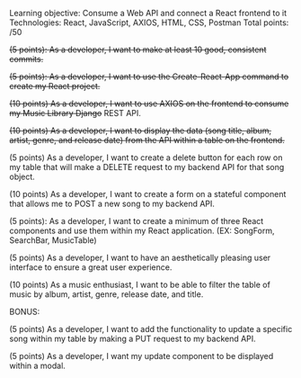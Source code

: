 Learning objective: Consume a Web API and connect a React frontend to it
Technologies: React, JavaScript, AXIOS, HTML, CSS, Postman
Total points: /50

<s>(5 points): As a developer, I want to make at least 10 good, consistent commits.</s>

<s>(5 points): As a developer, I want to use the Create-React-App command to create my React project.</s>

<s>(10 points) As a developer, I want to use AXIOS on the frontend to consume my Music Library Django</s>
REST API.

<s>(10 points) As a developer, I want to display the data (song title, album, artist, genre, and release date)
from the API within a table on the frontend.</s>

(5 points) As a developer, I want to create a delete button for each row on my table that will make a
DELETE request to my backend API for that song object.

(10 points) As a developer, I want to create a form on a stateful component that allows me to POST a
new song to my backend API.

(5 points): As a developer, I want to create a minimum of three React components and use them within
my React application. (EX: SongForm, SearchBar, MusicTable)

(5 points) As a developer, I want to have an aesthetically pleasing user interface to ensure a great user
experience.

(10 points) As a music enthusiast, I want to be able to filter the table of music by album, artist, genre,
release date, and title.

BONUS:

(5 points) As a developer, I want to add the functionality to update a specific song within my table by
making a PUT request to my backend API.

(5 points) As a developer, I want my update component to be displayed within a modal.